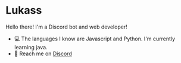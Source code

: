 # Lukass

Hello there! I'm a Discord bot and web developer!

- 💻 The languages I know are Javascript and Python. I'm currently learning java.
- 👋 Reach me on [Discord](https://discord.com/users/688402229245509844)

